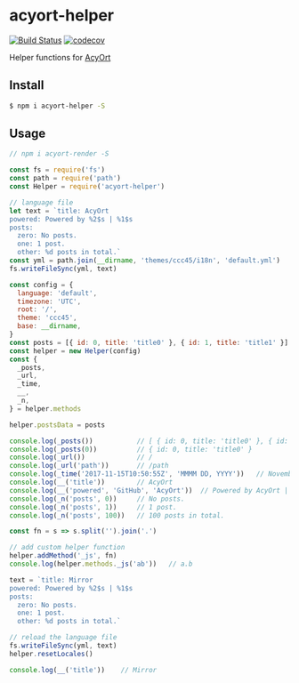 # acyort-helper

[![Build Status](https://travis-ci.org/acyortjs/acyort-helper.svg?branch=master)](https://travis-ci.org/acyortjs/acyort-helper)
[![codecov](https://codecov.io/gh/acyortjs/acyort-helper/branch/master/graph/badge.svg)](https://codecov.io/gh/acyortjs/acyort-helper)

Helper functions for [AcyOrt](https://github.com/acyortjs/acyort)

## Install

```bash
$ npm i acyort-helper -S
```

## Usage

```js
// npm i acyort-render -S

const fs = require('fs')
const path = require('path')
const Helper = require('acyort-helper')

// language file
let text = `title: AcyOrt
powered: Powered by %2$s | %1$s
posts:
  zero: No posts.
  one: 1 post.
  other: %d posts in total.`
const yml = path.join(__dirname, 'themes/ccc45/i18n', 'default.yml')
fs.writeFileSync(yml, text)

const config = {
  language: 'default',
  timezone: 'UTC',
  root: '/',
  theme: 'ccc45',
  base: __dirname,
}
const posts = [{ id: 0, title: 'title0' }, { id: 1, title: 'title1' }]
const helper = new Helper(config)
const {
  _posts,
  _url,
  _time,
  __,
  _n,
} = helper.methods

helper.postsData = posts

console.log(_posts())           // [ { id: 0, title: 'title0' }, { id: 1, title: 'title1' } ]
console.log(_posts(0))          // { id: 0, title: 'title0' }
console.log(_url())             // /
console.log(_url('path'))       // /path
console.log(_time('2017-11-15T10:50:55Z', 'MMMM DD, YYYY'))   // November 15, 2017
console.log(__('title'))        // AcyOrt
console.log(__('powered', 'GitHub', 'AcyOrt'))  // Powered by AcyOrt | GitHub
console.log(_n('posts', 0))     // No posts.
console.log(_n('posts', 1))     // 1 post.
console.log(_n('posts', 100))   // 100 posts in total.

const fn = s => s.split('').join('.')

// add custom helper function
helper.addMethod('_js', fn)
console.log(helper.methods._js('ab'))   // a.b

text = `title: Mirror
powered: Powered by %2$s | %1$s
posts:
  zero: No posts.
  one: 1 post.
  other: %d posts in total.`

// reload the language file
fs.writeFileSync(yml, text)
helper.resetLocales()

console.log(__('title'))    // Mirror
```
